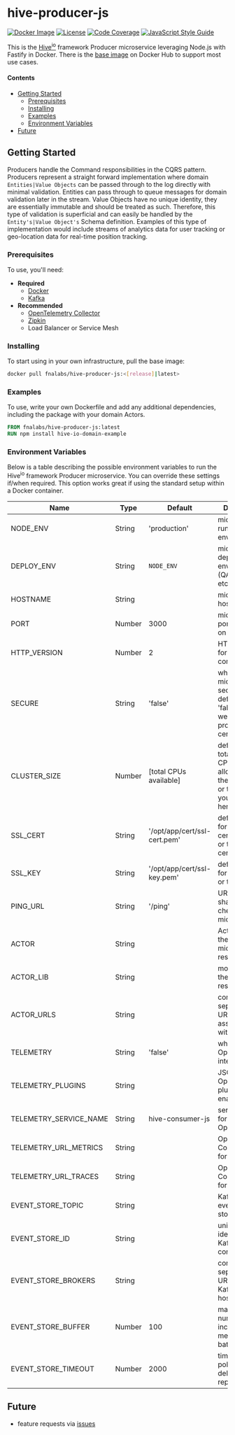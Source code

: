 # hive-producer-js

[![Docker Image][docker-image]][docker-url]
[![License][license-image]][license-url]
[![Code Coverage][codecov-image]][codecov-url]
[![JavaScript Style Guide][style-image]][style-url]

This is the [Hive<sup>io</sup>](https://hiveframework.io) framework Producer microservice leveraging Node.js with Fastify in Docker. There is the [base image](https://hub.docker.com/r/fnalabs/hive-producer-js/) on Docker Hub to support most use cases.

#### Contents

- [Getting Started](#getting-started)
    - [Prerequisites](#prerequisites)
    - [Installing](#installing)
    - [Examples](#examples)
    - [Environment Variables](#environment-variables)
- [Future](#future)

## Getting Started

Producers handle the Command responsibilities in the CQRS pattern. Producers represent a straight forward implementation where domain `Entities|Value Objects` can be passed through to the log directly with minimal validation. Entities can pass through to queue messages for domain validation later in the stream. Value Objects have no unique identity, they are essentially immutable and should be treated as such. Therefore, this type of validation is superficial and can easily be handled by the `Entity's|Value Object's` Schema definition. Examples of this type of implementation would include streams of analytics data for user tracking or geo-location data for real-time position tracking.

### Prerequisites

To use, you'll need:

- **Required**
    - [Docker](https://www.docker.com)
    - [Kafka](https://kafka.apache.org)
- **Recommended**
    - [OpenTelemetry Collector](https://hub.docker.com/r/otel/opentelemetry-collector)
    - [Zipkin](https://hub.docker.com/r/openzipkin/zipkin)
    - Load Balancer or Service Mesh

### Installing

To start using in your own infrastructure, pull the base image:

```sh
docker pull fnalabs/hive-producer-js:<[release]|latest>
```

### Examples

To use, write your own Dockerfile and add any additional dependencies, including the package with your domain Actors.

```dockerfile
FROM fnalabs/hive-producer-js:latest
RUN npm install hive-io-domain-example
```

### Environment Variables

Below is a table describing the possible environment variables to run the Hive<sup>io</sup> framework Producer microservice. You can override these settings if/when required. This option works great if using the standard setup within a Docker container.

Name                    | Type    | Default                       | Description
----------------------- | ------- | ----------------------------- | -------------------------------------------------------
NODE_ENV                | String  | 'production'                  | microservice runtime environment
DEPLOY_ENV              | String  | `NODE_ENV`                    | microservice deployment environment (QA, Stage, etc)
HOSTNAME                | String  |                               | microservice hostname
PORT                    | Number  | 3000                          | microservice port to listen on
HTTP_VERSION            | Number  | 2                             | HTTP version for backward compatibility
SECURE                  | String  | 'false'                       | whether to run microservice secure or not. defaults to 'false' since we cannot provide certificates
CLUSTER_SIZE            | Number  | [total CPUs available]        | defaults to the total available CPUs allocated to the container or to the size you specify here
SSL_CERT                | String  | '/opt/app/cert/ssl-cert.pem'  | default path for SSL certificate file or the full certificate
SSL_KEY                 | String  | '/opt/app/cert/ssl-key.pem'   | default path for SSL key file or the full key
PING_URL                | String  | '/ping'                       | URL to use for shallow health checks for the microservice
ACTOR                   | String  |                               | Actor (Model) the microservice is responsible for
ACTOR_LIB               | String  |                               | module where the ACTOR resides
ACTOR_URLS              | String  |                               | comma-separated URLs associated with the Actor
TELEMETRY               | String  | 'false'                       | whether to run OpenTelemetry integration
TELEMETRY_PLUGINS       | String  |                               | JSON string of OpenTelemetry plugins to enable
TELEMETRY_SERVICE_NAME  | String  | hive-consumer-js              | service name for OpenTelemetry
TELEMETRY_URL_METRICS   | String  |                               | OpenTelemetry Collector URL for metrics
TELEMETRY_URL_TRACES    | String  |                               | OpenTelemetry Collector URL for traces
EVENT_STORE_TOPIC       | String  |                               | Kafka topic the events will be stored under
EVENT_STORE_ID          | String  |                               | unique identifier for Kafka client connection
EVENT_STORE_BROKERS     | String  |                               | comma separated URLs where Kafka is hosted
EVENT_STORE_BUFFER      | Number  | 100                           | maximum number of incoming messages to batch
EVENT_STORE_TIMEOUT     | Number  | 2000                          | time (in `ms`) to poll Kafka for delivery reports

## Future

- feature requests via [issues](https://github.com/fnalabs/hive-io/issues)

[docker-image]: https://img.shields.io/docker/v/fnalabs/hive-producer-js?sort=semver
[docker-url]: https://hub.docker.com/r/fnalabs/hive-producer-js/

[license-image]: https://img.shields.io/badge/License-Apache%202.0-blue.svg
[license-url]: https://github.com/fnalabs/hive-io/blob/master/containers/hive-producer-js/LICENSE

[codecov-image]: https://codecov.io/gh/fnalabs/hive-io/branch/master/graph/badge.svg
[codecov-url]: https://codecov.io/gh/fnalabs/hive-io

[style-image]: https://img.shields.io/badge/code_style-standard-brightgreen.svg
[style-url]: https://standardjs.com
